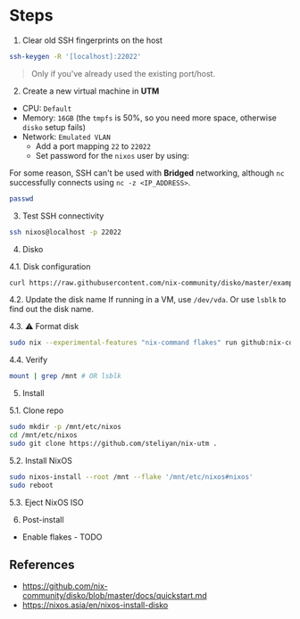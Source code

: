 # Steps

1. Clear old SSH fingerprints on the host

```sh
ssh-keygen -R '[localhost]:22022'
```

> Only if you've already used the existing port/host.

2. Create a new virtual machine in **UTM**

- CPU: `Default`
- Memory: `16GB` (the `tmpfs` is 50%, so you need more space, otherwise `disko` setup fails)
- Network: `Emulated VLAN`
  - Add a port mapping `22` to `22022`
  - Set password for the `nixos` user by using:

For some reason, SSH can't be used with **Bridged** networking, although `nc` successfully connects using `nc -z <IP_ADDRESS>`.

```sh
passwd
```

3. Test SSH connectivity

```sh
ssh nixos@localhost -p 22022
```

4. Disko

4.1. Disk configuration

```sh
curl https://raw.githubusercontent.com/nix-community/disko/master/example/hybrid.nix -o /tmp/disko-config.nix
```

4.2. Update the disk name
If running in a VM, use `/dev/vda`. Or use `lsblk` to find out the disk name.

4.3. ⚠️ Format disk

```sh
sudo nix --experimental-features "nix-command flakes" run github:nix-community/disko/latest -- --mode destroy,format,mount /tmp/disko-config.nix
```

4.4. Verify

```sh
mount | grep /mnt # OR lsblk
```

5. Install

5.1. Clone repo

```sh
sudo mkdir -p /mnt/etc/nixos
cd /mnt/etc/nixos
sudo git clone https://github.com/steliyan/nix-utm .
```

5.2. Install NixOS

```sh
sudo nixos-install --root /mnt --flake '/mnt/etc/nixos#nixos'
sudo reboot
```

5.3. Eject NixOS ISO

6. Post-install

- Enable flakes - TODO

## References

- <https://github.com/nix-community/disko/blob/master/docs/quickstart.md>
- <https://nixos.asia/en/nixos-install-disko>
